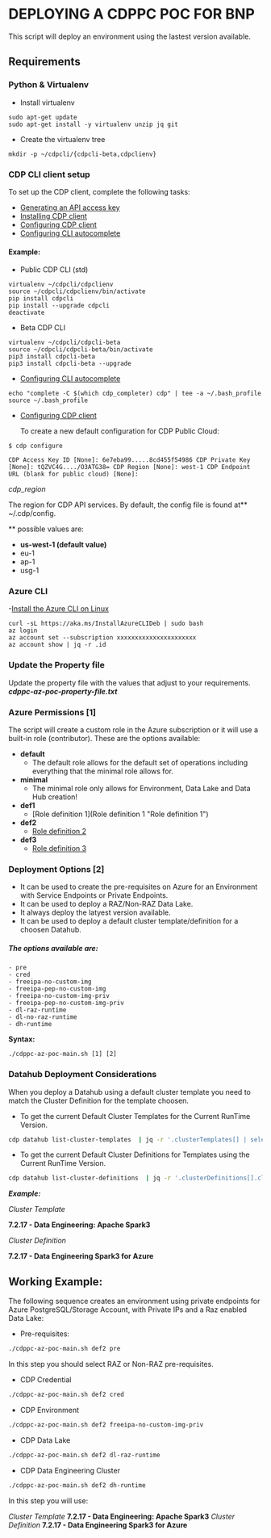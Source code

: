 # DEPLOYING A CDPPC POC FOR BNP

This script will deploy an environment using the lastest version available.

## Requirements

### Python & Virtualenv

- Install virtualenv

```
sudo apt-get update
sudo apt-get install -y virtualenv unzip jq git
```

- Create the virtualenv tree

```
mkdir -p ~/cdpcli/{cdpcli-beta,cdpclienv}
```

### CDP CLI client setup

To set up the CDP client, complete the following tasks:

- [Generating an API access key](https://docs.cloudera.com/cdp-public-cloud/cloud/cli/topics/mc-cli-generating-an-api-access-key.html "Generating an API access key")
- [Installing CDP client](https://docs.cloudera.com/cdp-public-cloud/cloud/cli/topics/mc-installing-cdp-client.html "Installing CDP client")
- [Configuring CDP client](https://docs.cloudera.com/cdp-public-cloud/cloud/cli/topics/mc-configuring-cdp-client-with-the-api-access-key.html "Configuring CDP client")
- [Configuring CLI autocomplete](https://docs.cloudera.com/cdp-public-cloud/cloud/cli/topics/mc-configure-cli-autocomplete.html "Configuring CLI autocomplete")

#### Example:

- Public CDP CLI (std)

```
virtualenv ~/cdpcli/cdpclienv
source ~/cdpcli/cdpclienv/bin/activate
pip install cdpcli
pip install --upgrade cdpcli
deactivate
```

- Beta CDP CLI

```
virtualenv ~/cdpcli/cdpcli-beta
source ~/cdpcli/cdpcli-beta/bin/activate
pip3 install cdpcli-beta
pip3 install cdpcli-beta --upgrade
```

- [Configuring CLI autocomplete](https://docs.cloudera.com/cdp-public-cloud/cloud/cli/topics/mc-configure-cli-autocomplete.html "Configuring CLI autocomplete")

```
echo "complete -C $(which cdp_completer) cdp" | tee -a ~/.bash_profile
source ~/.bash_profile
```

- [Configuring CDP client](https://docs.cloudera.com/cdp-public-cloud/cloud/cli/topics/mc-configuring-cdp-client-with-the-api-access-key.html "Configuring CDP client")

  To create a new default configuration for CDP Public Cloud:

```
$ cdp configure
```

`CDP Access Key ID [None]: 6e7eba99.....8cd455f54986
CDP Private Key [None]: tQZVC4G..../O3ATG38=
CDP Region [None]: west-1
CDP Endpoint URL (blank for public cloud) [None]:`

_cdp_region_

The region for CDP API services. By default, the config file is found at\*\* ~/.cdp/config.

\*\* possible values are:

- **us-west-1 (default value)**
- eu-1
- ap-1
- usg-1

### Azure CLI

-[Install the Azure CLI on Linux](https://learn.microsoft.com/en-us/cli/azure/install-azure-cli-linux?pivots=apt "Install the Azure CLI on Linux")

```
curl -sL https://aka.ms/InstallAzureCLIDeb | sudo bash
az login
az account set --subscription xxxxxxxxxxxxxxxxxxxxxx
az account show | jq -r .id
```

### Update the Property file

Update the property file with the values that adjust to your requirements.
**_cdppc-az-poc-property-file.txt_**

### Azure Permissions [1]

The script will create a custom role in the Azure subscription or it will use a built-in role (contributor). These are the options available:

- **default**
  - The default role allows for the default set of operations including everything that the minimal role allows for.
- **minimal**
  - The minimal role only allows for Environment, Data Lake and Data Hub creation!
- **def1**
  - [Role definition 1](Role definition 1 "Role definition 1")
- **def2**
  - [Role definition 2](https://docs.cloudera.com/cdp-public-cloud/cloud/requirements-azure/topics/mc-azure-credential.html#pnavId3 "Role definition 2")
- **def3**
  - [Role definition 3](https://docs.cloudera.com/cdp-public-cloud/cloud/requirements-azure/topics/mc-azure-credential.html#pnavId4 "Role definition 3")

### Deployment Options [2]

- It can be used to create the pre-requisites on Azure for an Environment with Service Endpoints or Private Endpoints.
- It can be used to deploy a RAZ/Non-RAZ Data Lake.
- It always deploy the latyest version available.
- It can be used to deploy a default cluster template/definition for a choosen Datahub.

##### The options available are:

    - pre
    - cred
    - freeipa-no-custom-img
    - freeipa-pep-no-custom-img
    - freeipa-no-custom-img-priv
    - freeipa-pep-no-custom-img-priv
    - dl-raz-runtime
    - dl-no-raz-runtime
    - dh-runtime

**Syntax:**

```
./cdppc-az-poc-main.sh [1] [2]
```

### Datahub Deployment Considerations

When you deploy a Datahub using a default cluster template you need to match the Cluster Definition for the template choosen.

- To get the current Default Cluster Templates for the Current RunTime Version.

```bash
cdp datahub list-cluster-templates  | jq -r '.clusterTemplates[] | select( .status | contains("DEFAULT")) | "\(.clusterTemplateName)"' | grep ${RUN_TIME} | grep -v SDX | sort -k2
```

- To get the current Default Cluster Definitions for Templates using the Current RunTime Version.

```bash
cdp datahub list-cluster-definitions  | jq -r '.clusterDefinitions[].clusterDefinitionName'  | awk "/${RUN_TIME}/ && /Azure/" | sort -k2
```

**_Example:_**

_Cluster Template_

**7.2.17 - Data Engineering: Apache Spark3**

_Cluster Definition_

**7.2.17 - Data Engineering Spark3 for Azure**

## Working Example:

The following sequence creates an environment using private endpoints for Azure PostgreSQL/Storage Account, with Private IPs and a Raz enabled Data Lake:

- Pre-requisites:

```bash
./cdppc-az-poc-main.sh def2 pre
```

In this step you should select RAZ or Non-RAZ pre-requisites.

- CDP Credential

```bash
./cdppc-az-poc-main.sh def2 cred
```

- CDP Environment

```bash
./cdppc-az-poc-main.sh def2 freeipa-no-custom-img-priv
```

- CDP Data Lake

```bash
./cdppc-az-poc-main.sh def2 dl-raz-runtime
```

- CDP Data Engineering Cluster

```bash
./cdppc-az-poc-main.sh def2 dh-runtime
```

In this step you will use:

_Cluster Template_
**7.2.17 - Data Engineering: Apache Spark3**
_Cluster Definition_
**7.2.17 - Data Engineering Spark3 for Azure**
